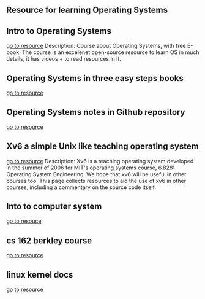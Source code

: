 ## Resource for learning Operating Systems

## Intro to Operating Systems
[go to resource](https://pages.cs.wisc.edu/~remzi/OSTEP/)
	Description: Course about Operating Systems, with free E-book. The course is an excelenet open-source resource to learn OS in much details, it has videos + to read resources in it.

## Operating Systems in three easy steps books
[go to resource](https://www.amazon.com/gp/product/198508659X/ref=ppx_yo_dt_b_asin_title_o01_s00?ie=UTF8&psc=1)

## Operating Systems notes in Github repository
[go to resource](https://github.com/darshanime/notes/blob/master/operating_systems.org)

## Xv6 a simple Unix like teaching operating system
[go to resource](https://pdos.csail.mit.edu/6.828/2017/xv6.html)
	Description: Xv6 is a teaching operating system developed in the summer of 2006 for MIT's operating systems course, 6.828: Operating System Engineering. We hope that xv6 will be useful in other courses too. This page collects resources to aid the use of xv6 in other courses, including a commentary on the source code itself.

## Into to computer system
[go to resouce](http://pages.cs.wisc.edu/~gerald/cs354/Spring18/)

## cs 162 berkley course
[go to resource](https://cs162.org/)

## linux kernel docs
[go to resource](https://linux-kernel-labs.github.io/refs/heads/master/index.html)
